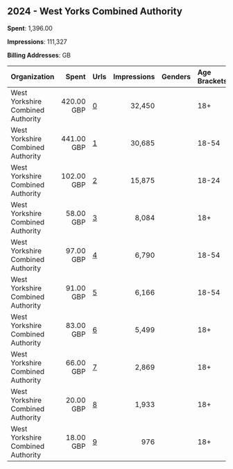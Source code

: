 ## 2024 - West Yorks Combined Authority 
**Spent**: 1,396.00

**Impressions**: 111,327

**Billing Addresses**: GB

|Organization|Spent|Urls|Impressions|Genders|Age Brackets|Country Codes|
|:---|---:|:---|---:|:---|:---|:---|
|West Yorkshire Combined Authority|420.00 GBP|[0](https://www.snap.com/political-ads/asset/6a5b5689dfea7d4072ab57065eb44da642991a36f69af4ccf7676850a948e9ca?mediaType=png)|32,450||18+|united kingdom|
|West Yorkshire Combined Authority|441.00 GBP|[1](https://www.snap.com/political-ads/asset/77e37e1eea7f4d2ab5ca1b1007c086a4e47f3c91e10093565f84f7d0b80f6a55?mediaType=png)|30,685||18-54|united kingdom|
|West Yorkshire Combined Authority|102.00 GBP|[2](https://www.snap.com/political-ads/asset/f528548a1f9b95f5074ea1c21e146061b30b0d30b7a5be2e205b5d1922a94a82?mediaType=png)|15,875||18-24|united kingdom|
|West Yorkshire Combined Authority|58.00 GBP|[3](https://www.snap.com/political-ads/asset/453fb4de6f0736b6ecb28a7654f94b39ad44cf177bf228319659ccd0c3c523aa?mediaType=mp4)|8,084||18+|united kingdom|
|West Yorkshire Combined Authority|97.00 GBP|[4](https://www.snap.com/political-ads/asset/b1db0d6a070d04fc2888e5dfbc75fd967c7108c517a344f66af975baa97e1ce9?mediaType=png)|6,790||18-54|united kingdom|
|West Yorkshire Combined Authority|91.00 GBP|[5](https://www.snap.com/political-ads/asset/b302adfd63c6f41269b69fc608978ee49560a5e57dc096071049fbca0ba34a67?mediaType=png)|6,166||18-54|united kingdom|
|West Yorkshire Combined Authority|83.00 GBP|[6](https://www.snap.com/political-ads/asset/ba52041fdfd1bb7082f0abcdf439ec0f1296e672bfd082a20ed94d3cab54e65b?mediaType=mp4)|5,499||18+|united kingdom|
|West Yorkshire Combined Authority|66.00 GBP|[7](https://www.snap.com/political-ads/asset/5db4fac8b27d2411a01d4302bae3f346c72f3e1629bac6eb7250ad3e49b9a7ad?mediaType=mp4)|2,869||18+|united kingdom|
|West Yorkshire Combined Authority|20.00 GBP|[8](https://www.snap.com/political-ads/asset/61ea74667852b9eec547d09f3335e2ddfdc2ac6f9a99a809edf06d8d55bd7523?mediaType=png)|1,933||18+|united kingdom|
|West Yorkshire Combined Authority|18.00 GBP|[9](https://www.snap.com/political-ads/asset/5da469def343809d6c2f20a7988e810f3ca97af2cae956d9a1645a6ca59b68ea?mediaType=mp4)|976||18+|united kingdom|
